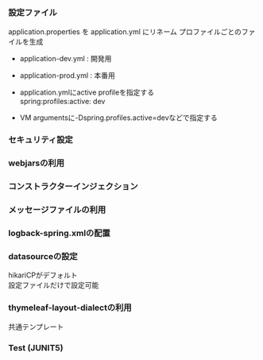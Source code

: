 #

### 設定ファイル  
application.properties を application.yml にリネーム
プロファイルごとのファイルを生成
* application-dev.yml : 開発用
* application-prod.yml : 本番用


* application.ymlにactive profileを指定する  
spring:profiles:active: dev     

* VM argumentsに-Dspring.profiles.active=devなどで指定する

### セキュリティ設定

### webjarsの利用

### コンストラクターインジェクション

### メッセージファイルの利用

### logback-spring.xmlの配置

### datasourceの設定
hikariCPがデフォルト  
設定ファイルだけで設定可能  

### thymeleaf-layout-dialectの利用
共通テンプレート  

### Test (JUNIT5)




